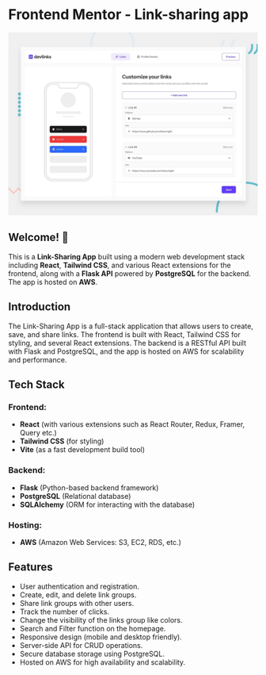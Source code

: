 # Frontend Mentor - Link-sharing app

![Design preview for the Link-sharing app coding challenge](preview.jpg)

## Welcome! 👋

This is a **Link-Sharing App** built using a modern web development stack including **React**, **Tailwind CSS**, and various React extensions for the frontend, along with a **Flask API** powered by **PostgreSQL** for the backend. The app is hosted on **AWS**.

## Introduction

The Link-Sharing App is a full-stack application that allows users to create, save, and share links. The frontend is built with React, Tailwind CSS for styling, and several React extensions. The backend is a RESTful API built with Flask and PostgreSQL, and the app is hosted on AWS for scalability and performance.

## Tech Stack

### Frontend:
- **React** (with various extensions such as React Router, Redux, Framer, Query etc.)
- **Tailwind CSS** (for styling)
- **Vite** (as a fast development build tool)

### Backend:
- **Flask** (Python-based backend framework)
- **PostgreSQL** (Relational database)
- **SQLAlchemy** (ORM for interacting with the database)

### Hosting:
- **AWS** (Amazon Web Services: S3, EC2, RDS, etc.)

## Features

- User authentication and registration.
- Create, edit, and delete link groups.
- Share link groups with other users.
- Track the number of clicks.
- Change the visibility of the links group like colors.
- Search and Filter function on the homepage.
- Responsive design (mobile and desktop friendly).
- Server-side API for CRUD operations.
- Secure database storage using PostgreSQL.
- Hosted on AWS for high availability and scalability.
